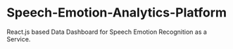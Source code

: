 # Speech-Emotion-Analytics-Platform
React.js based Data Dashboard for Speech Emotion Recognition as a Service.

